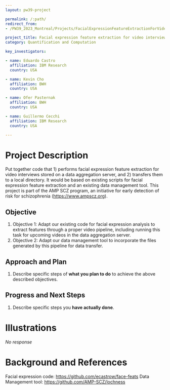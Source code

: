```yaml
---
layout: pw39-project

permalink: /:path/
redirect_from:
- /PW39_2023_Montreal/Projects/FacialExpressionFeatureExtractionForVideoInterviews/README.html

project_title: Facial expression feature extraction for video interviews
category: Quantification and Computation

key_investigators:

- name: Eduardo Castro
  affiliation: IBM Research
  country: USA

- name: Kevin Cho
  affiliation: BWH
  country: USA

- name: Ofer Pasternak
  affiliation: BWH
  country: USA

- name: Guillermo Cecchi
  affiliation: IBM Research
  country: USA

---
```


# Project Description

<!-- Add a short paragraph describing the project. -->

Put together code that 1) performs facial expression feature extraction for video interviews stored on a data aggregation server, and 2) transfers them to a local directory. It would be based on existing scripts for facial expression feature extraction and an existing data management tool. This project is part of the AMP SCZ program, an initiative for early detection of risk for schizophrenia (https://www.ampscz.org).

## Objective

<!-- Describe here WHAT you would like to achieve (what you will have as end result). -->

1.  Objective 1: Adapt our existing code for facial expression analysis to extract features through a proper video pipeline, including running this task for upcoming videos in the data aggregation server.
2.  Objective 2: Adapt our data management tool to incorporate the files generated by this pipeline for data transfer.

## Approach and Plan

<!-- Describe here HOW you would like to achieve the objectives stated above. -->

1.  Describe specific steps of **what you plan to do** to achieve the above described objectives.

## Progress and Next Steps

<!-- Update this section as you make progress, describing of what you have ACTUALLY DONE.
     If there are specific steps that you could not complete then you can describe them here, too. -->

1.  Describe specific steps you **have actually done**.

# Illustrations

<!-- Add pictures and links to videos that demonstrate what has been accomplished. -->

*No response*

# Background and References

<!-- If you developed any software, include link to the source code repository.
     If possible, also add links to sample data, and to any relevant publications. -->

Facial expression code: <https://github.com/ecastrow/face-feats>
Data Management tool: <https://github.com/AMP-SCZ/lochness>
